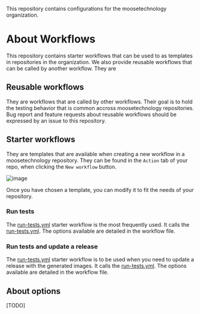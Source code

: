 This repository contains configurations for the moosetechnology organization.

# About Workflows
This repository contains starter workflows that can be used to as templates in repositories in the organization.
We also provide reusable workflows that can be called by another workflow. They are

## Reusable workflows
They are workflows that are called by other workflows.
Their goal is to hold the testing behavior that is common accross moosetechnology repositories.
Bug report and feature requests about reusable workflows should be expressed by an issue to this repository.

## Starter workflows
They are templates that are available when creating a new workflow in a moosetechnology repository. 
They can be found in the `Action` tab of your repo, when clicking the `New workflow` button.

![image](https://github.com/moosetechnology/.github/assets/39184695/fafcd534-e9de-46c6-9aed-4043b7e5113f)

Once you have chosen a template, you can modify it to fit the needs of your repository.

### Run tests
The [run-tests.yml](workflow-templates/tests.yml) starter workflow is the most frequently used.
It calls the [run-tests.yml](.github/workflows/run-tests.yml).
The options available are detailed in the workflow file.

### Run tests and update a release
The [run-tests.yml](workflow-templates/test-and-release.yml) starter workflow is to be used when you need to update a release with the generated images.
It calls the [run-tests.yml](.github/workflows/test-and-release.yml).
The options available are detailed in the workflow file.

## About options
[TODO]

